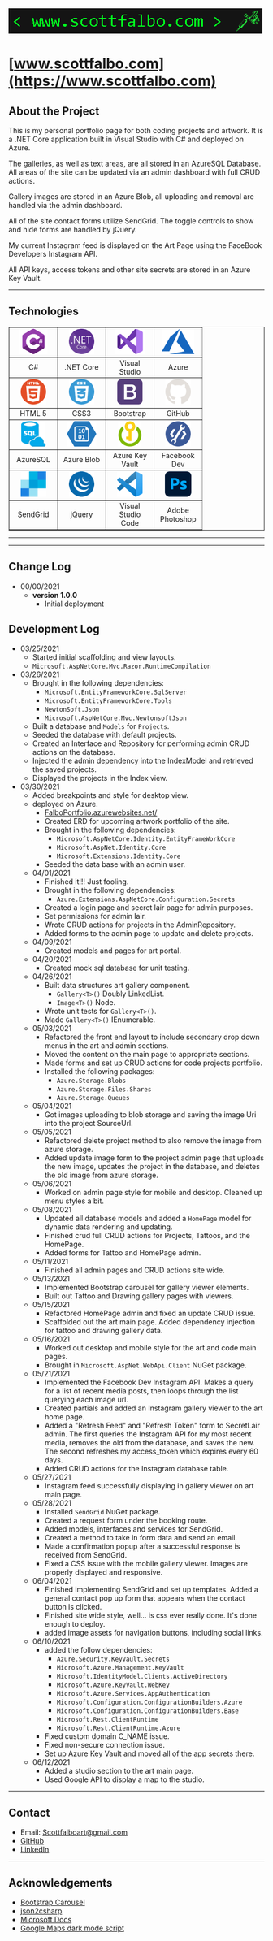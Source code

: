 <img src="./assets/git_title.png">

# [www.scottfalbo.com](https://www.scottfalbo.com)

## About the Project

This is my personal portfolio page for both coding projects and artwork.  It is a .NET Core application built in Visual Studio with C# and deployed on Azure.

The galleries, as well as text areas, are all stored in an AzureSQL Database.  All areas of the site can be updated via an admin dashboard with full CRUD actions.  

Gallery images are stored in an Azure Blob, all uploading and removal are handled via the admin dashboard.

All of the site contact forms utilize SendGrid.  The toggle controls to show and hide forms are handled by jQuery.

My current Instagram feed is displayed on the Art Page using the FaceBook Developers Instagram API.

All API keys, access tokens and other site secrets are stored in an Azure Key Vault.

---

## Technologies

<table border>
  <tr align=center>
    <td width=80>
      <img src = "./assets/cSharp.png" height=50> 
    </td>
    <td width=80>
      <img src = "./assets/dotnetcore.png" height=50>
    </td>
    <td width=80>
      <img src = "./assets/visualStudio.png" height=50>
    </td>
    <td width=80>
      <img src = "./assets/azure.png" height=50>
    </td>
  </tr>
    <tr>
    <td align=center>
      C#
    </td>
    <td align=center>
      .NET Core
    </td>
    <td align=center>
      Visual Studio
    </td>
    <td align=center>
      Azure
    </td>
  </tr>
  <tr align=center>
    <td width=80>
      <img src = "./assets/html.png" height=50>
    </td>
    <td width=80>
      <img src = "./assets/css.png" height=50>
    </td>
    <td width=80>
      <img src = "./assets/bootstrap.png" height=50>
    </td>
    <td width=80>
      <img src = "./assets/github-light.png" height=50>
    </td>
  </tr>
    <tr>
    <td align=center>
      HTML 5
    </td>
    <td align=center>
      CSS3
    </td>
    <td align=center>
      Bootstrap
    </td>
    <td align=center>
      GitHub
    </td>
  </tr>
  </tr>
  <tr align=center>
    <td width=80>
      <img src = "./assets/azure_sql.png" height=50>
    </td>
    <td width=80>
      <img src = "./assets/azureBlob.png" height=50>
    </td>
    <td width=80>
      <img src = "./assets/key_vault.png" height=50>
    </td>
    <td width=80>
      <img src = "./assets/facebook_dev.png" height=50>
    </td>
  </tr>
    <tr>
    <td align=center>
      AzureSQL
    </td>
    <td align=center>
      Azure Blob
    </td>
    <td align=center>
      Azure Key Vault
    </td>
    <td align=center>
      Facebook Dev
    </td>
  </tr>
  <tr align=center>
    <td width=80>
      <img src = "./assets/sendgrid.png" height=50>
    </td>
    <td width=80>
      <img src = "./assets/jQuery.png" height=50>
    </td>
    <td width=80>
      <img src = "./assets/vscode.png" height=50>
    </td>
    <td width=80>
      <img src = "./assets/photoshop.png" height=50>
    </td>
  </tr>
    <tr>
    <td align=center>
      SendGrid
    </td>
    <td align=center>
      jQuery
    </td>
    <td align=center>
      Visual Studio Code
    </td>
    <td align=center>
      Adobe Photoshop
    </td>
  </tr>
</table>

---

<!-- ## Architecture -->

---

## Change Log

+ 00/00/2021
  + **version 1.0.0**
    + Initial deployment

## Development Log

+ 03/25/2021
  + Started initial scaffolding and view layouts.
  + `Microsoft.AspNetCore.Mvc.Razor.RuntimeCompilation`
+ 03/26/2021
  + Brought in the following dependencies:
    + `Microsoft.EntityFrameworkCore.SqlServer`
    + `Microsoft.EntityFrameworkCore.Tools`
    + `NewtonSoft.Json`
    + `Microsoft.AspNetCore.Mvc.NewtonsoftJson`
  + Built a database and `Models` for `Projects`.
  + Seeded the database with default projects.
  + Created an Interface and Repository for performing admin CRUD actions on the database.
  + Injected the admin dependency into the IndexModel and retrieved the saved projects.
  + Displayed the projects in the Index view.
+ 03/30/2021
  + Added breakpoints and style for desktop view.
  + deployed on Azure.
    + [FalboPortfolio.azurewebsites.net/](https://falboportfolio.azurewebsites.net/)
    + Created ERD for upcoming artwork portfolio of the site.
    + Brought in the following dependencies:
      + `Microsoft.AspNetCore.Identity.EntityFrameWorkCore`
      + `Microsoft.AspNet.Identity.Core`
      + `Microsoft.Extensions.Identity.Core`
    + Seeded the data base with an admin user.
  + 04/01/2021
    + Finished it!!! Just fooling.
    + Brought in the following dependencies:
      + `Azure.Extensions.AspNetCore.Configuration.Secrets`
    + Created a login page and secret lair page for admin purposes.
    + Set permissions for admin lair.
    + Wrote CRUD actions for projects in the AdminRepository.
    + Added forms to the admin page to update and delete projects.
  + 04/09/2021
    + Created models and pages for art portal.
  + 04/20/2021
    + Created mock sql database for unit testing.
  + 04/26/2021
    + Built data structures art gallery component.
      + `Gallery<T>()` Doubly LinkedList.
      + `Image<T>()` Node.
    + Wrote unit tests for `Gallery<T>()`.
    + Made `Gallery<T>()` IEnumerable.
  + 05/03/2021
    + Refactored the front end layout to include secondary drop down menus in the art and admin sections.
    + Moved the content on the main page to appropriate sections.
    + Made forms and set up CRUD actions for code projects portfolio.
    + Installed the following packages:
      + `Azure.Storage.Blobs`
      + `Azure.Storage.Files.Shares`
      + `Azure.Storage.Queues`
  + 05/04/2021
    + Got images uploading to blob storage and saving the image Uri into the project SourceUrl.
  + 05/05/2021
    + Refactored delete project method to also remove the image from azure storage.
    + Added update image form to the project admin page that uploads the new image, updates the project in the database, and deletes the old image from azure storage.
  + 05/06/2021
    + Worked on admin page style for mobile and desktop.  Cleaned up menu styles a bit.
  + 05/08/2021
    + Updated all database models and added a `HomePage` model for dynamic data rendering and updating.
    + Finished crud full CRUD actions for Projects, Tattoos, and the HomePage.
    + Added forms for Tattoo and HomePage admin.
  + 05/11/2021
    + Finished all admin pages and CRUD actions site wide.
  + 05/13/2021
    + Implemented Bootstrap carousel for gallery viewer elements.
    + Built out Tattoo and Drawing gallery pages with viewers.
  + 05/15/2021
    + Refactored HomePage admin and fixed an update CRUD issue.
    + Scaffolded out the art main page.  Added dependency injection for tattoo and drawing gallery data.
  + 05/16/2021
    + Worked out desktop and mobile style for the art and code main pages.
    + Brought in `Microsoft.AspNet.WebApi.Client` NuGet package.
  + 05/21/2021
    + Implemented the Facebook Dev Instagram API.  Makes a query for a list of recent media posts, then loops through the list querying each image url.
    + Created partials and added an Instagram gallery viewer to the art home page.
    + Added a "Refresh Feed" and "Refresh Token" form to SecretLair admin.  The first queries the Instagram API for my most recent media, removes the old from the database, and saves the new.  The second refreshes my access_token which expires every 60 days.
    + Added CRUD actions for the Instagram database table.
  + 05/27/2021
    + Instagram feed successfully displaying in gallery viewer on art main page.
  + 05/28/2021
    + Installed `SendGrid` NuGet package.
    + Created a request form under the booking route.
    + Added models, interfaces and services for SendGrid.
    + Created a method to take in form data and send an email.
    + Made a confirmation popup after a successful response is received from SendGrid.
    + Fixed a CSS issue with the mobile gallery viewer.  Images are properly displayed and responsive.
  + 06/04/2021
    + Finished implementing SendGrid and set up templates.  Added a general contact pop up form that appears when the contact button is clicked.
    + Finished site wide style, well... is css ever really done.  It's done enough to deploy.
    + added image assets for navigation buttons, including social links.
  + 06/10/2021
    + added the follow dependencies:
      + `Azure.Security.KeyVault.Secrets`
      + `Microsoft.Azure.Management.KeyVault`
      + `Microsoft.IdentityModel.Clients.ActiveDirectory`
      + `Microsoft.Azure.KeyVault.WebKey`
      + `Microsoft.Azure.Services.AppAuthentication`
      + `Microsoft.Configuration.ConfigurationBuilders.Azure`
      + `Microsoft.Configuration.ConfigurationBuilders.Base`
      + `Microsoft.Rest.ClientRuntime`
      + `Microsoft.Rest.ClientRuntime.Azure`
    + Fixed custom domain C_NAME issue.
    + Fixed non-secure connection issue.
    + Set up Azure Key Vault and moved all of the app secrets there.
  + 06/12/2021
    + Added a studio section to the art main page.
    + Used Google API to display a map to the studio.

---

## Contact

+ Email: Scottfalboart@gmail.com
+ [GitHub](https://github.com/scottfalbo)
+ [LinkedIn](https://www.linkedin.com/in/scott-falbo/)

---

## Acknowledgements

+ [Bootstrap Carousel](https://getbootstrap.com/docs/4.0/components/carousel/)
+ [json2csharp](https://json2csharp.com/)
+ [Microsoft Docs](https://docs.microsoft.com/en-us/)
+ [Google Maps dark mode script](https://developers.google.com/maps/documentation/javascript/examples/style-array)
